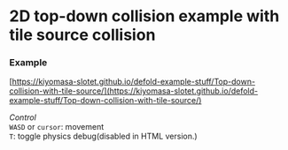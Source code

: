 # 2D top-down collision example with tile source collision 

### Example
[https://kiyomasa-slotet.github.io/defold-example-stuff/Top-down-collision-with-tile-source/](https://kiyomasa-slotet.github.io/defold-example-stuff/Top-down-collision-with-tile-source/)

*Control*  
`WASD` or `cursor`: movement  
`T`: toggle physics debug(disabled in HTML version.)